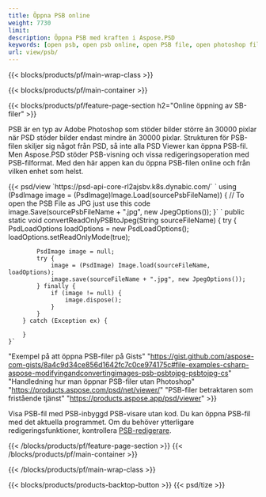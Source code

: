 ```yaml
---
title: Öppna PSB online
weight: 7730
limit: 
description: Öppna PSB med kraften i Aspose.PSD
keywords: [open psb, open psb online, open PSB file, open photoshop file, preview psb]
url: view/psb/
---
```


{{< blocks/products/pf/main-wrap-class >}}

{{< blocks/products/pf/main-container >}}

{{< blocks/products/pf/feature-page-section h2="Online öppning av SB-filer" >}}
<p>PSB är en typ av Adobe Photoshop som stöder bilder större än 30000 pixlar när PSD stöder bilder endast mindre än 30000 pixlar. Strukturen för PSB-filen skiljer sig något från PSD, så inte alla PSD Viewer kan öppna PSB-fil. Men Aspose.PSD stöder PSB-visning och vissa redigeringsoperation med PSB-filformat. Med den här appen kan du öppna PSB-filen online och från vilken enhet som helst.</p>
{{< psd/view `https://psd-api-core-rl2ajsbv.k8s.dynabic.com/` 
`    using (PsdImage image = (PsdImage)Image.Load(sourcePsbFileName))
    {
	    // To open the PSB File as JPG just use this code
        image.Save(sourcePsbFileName + ".jpg",  new JpegOptions());
    }`  `    public static void convertReadOnlyPSBtoJpeg(String sourceFileName) {
        try {
            PsdLoadOptions loadOptions = new PsdLoadOptions();
            loadOptions.setReadOnlyMode(true);
            
            PsdImage image = null;
            try {
                image = (PsdImage) Image.load(sourceFileName, loadOptions);
                image.save(sourceFileName + ".jpg", new JpegOptions());
            } finally {
                if (image != null) {
                    image.dispose();
                }
            }
        } catch (Exception ex) {

        }
    }` 
"Exempel på att öppna PSB-filer på Gists" "https://gist.github.com/aspose-com-gists/8a4c9d34ce856d1642fc7c0ce974175c#file-examples-csharp-aspose-modifyingandconvertingimages-psb-psbtojpg-psbtojpg-cs" 
"Handledning hur man öppnar PSB-filer utan Photoshop" "https://products.aspose.com/psd/net/viewer/" 
"PSB-filer betraktaren som fristående tjänst" "https://products.aspose.app/psd/viewer" >}}
<p>Visa PSB-fil med PSB-inbyggd PSB-visare utan kod. Du kan öppna PSB-fil med det aktuella programmet. Om du behöver ytterligare redigeringsfunktioner, kontrollera <a href="https://products.aspose.app/psd/template-editor">PSB-redigerare</a>.</p>
{{< /blocks/products/pf/feature-page-section >}}
{{< /blocks/products/pf/main-container >}}


{{< /blocks/products/pf/main-wrap-class >}}

{{< blocks/products/products-backtop-button >}}
{{< psd/tize >}}
